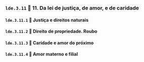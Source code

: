### `lde.3.11` 📑 11. Da lei de justiça, de amor, e de caridade

#### `lde.3.11.1` 📃 Justiça e direitos naturais

#### `lde.3.11.2` 📃 Direito de propriedade. Roubo

#### `lde.3.11.3` 📃 Caridade e amor do próximo

#### `lde.3.11.4` 📃 Amor materno e filial